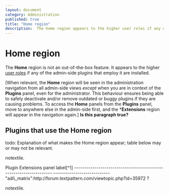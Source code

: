 ```yaml
---
layout: document
category: Administration
published: true
title: "Home region"
description:  The home region appears to the higher user roles if any of the admin-side plugins that employ it are installed.
---
```


# Home region

The **Home** region is not an out-of-the-box feature. It appears to the higher [user roles](http://docs.textpattern.io/administration/user-roles-and-privileges) if any of the admin-side plugins that employ it are installed.

\[When relevant, the **Home** region will be seen in the administration
navigation from all admin-side views *except* when you are in context of
the **Plugins** panel, even for the administrator. This behaviour
ensures being able to safely deactivate and/or remove outdated or buggy
plugins if they are causing problems. To access the **Home** panels from
the **Plugins** panel, move to anywhere else in the admin-side first,
and the \***Extensions** region will appear in the navigation again.\]
**Is this paragraph true?**

## Plugins that use the Home region

todo: Explanation of what makes the Home region appear; table below may
or may not be relevant.

notextile.

<div itemscope itemtype="http://schema.org/Table">
  Plugin                                                              Extensions panel label[^1]
  ------------------------------------------------------------------- ----------------------------
  "adi\_matrix":http://forum.textpattern.com/viewtopic.php?id=35972   ?

notextile.

</div>

[^1]: todo: note about UI element guidelines.
